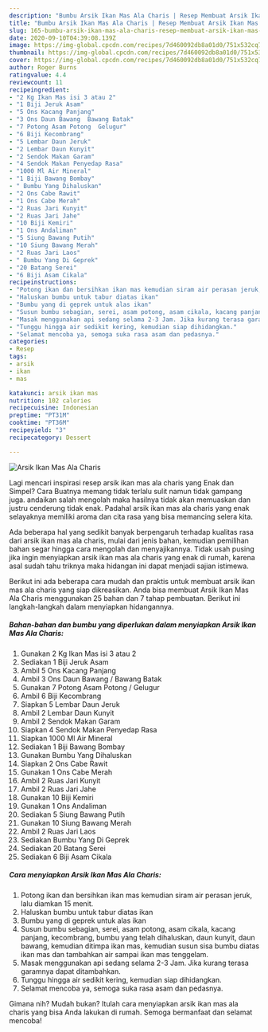 ```yaml
---
description: "Bumbu Arsik Ikan Mas Ala Charis | Resep Membuat Arsik Ikan Mas Ala Charis Yang Sempurna"
title: "Bumbu Arsik Ikan Mas Ala Charis | Resep Membuat Arsik Ikan Mas Ala Charis Yang Sempurna"
slug: 165-bumbu-arsik-ikan-mas-ala-charis-resep-membuat-arsik-ikan-mas-ala-charis-yang-sempurna
date: 2020-09-10T04:39:08.139Z
image: https://img-global.cpcdn.com/recipes/7d460092db8a01d0/751x532cq70/arsik-ikan-mas-ala-charis-foto-resep-utama.jpg
thumbnail: https://img-global.cpcdn.com/recipes/7d460092db8a01d0/751x532cq70/arsik-ikan-mas-ala-charis-foto-resep-utama.jpg
cover: https://img-global.cpcdn.com/recipes/7d460092db8a01d0/751x532cq70/arsik-ikan-mas-ala-charis-foto-resep-utama.jpg
author: Roger Burns
ratingvalue: 4.4
reviewcount: 11
recipeingredient:
- "2 Kg Ikan Mas isi 3 atau 2"
- "1 Biji Jeruk Asam"
- "5 Ons Kacang Panjang"
- "3 Ons Daun Bawang  Bawang Batak"
- "7 Potong Asam Potong  Gelugur"
- "6 Biji Kecombrang"
- "5 Lembar Daun Jeruk"
- "2 Lembar Daun Kunyit"
- "2 Sendok Makan Garam"
- "4 Sendok Makan Penyedap Rasa"
- "1000 Ml Air Mineral"
- "1 Biji Bawang Bombay"
- " Bumbu Yang Dihaluskan"
- "2 Ons Cabe Rawit"
- "1 Ons Cabe Merah"
- "2 Ruas Jari Kunyit"
- "2 Ruas Jari Jahe"
- "10 Biji Kemiri"
- "1 Ons Andaliman"
- "5 Siung Bawang Putih"
- "10 Siung Bawang Merah"
- "2 Ruas Jari Laos"
- " Bumbu Yang Di Geprek"
- "20 Batang Serei"
- "6 Biji Asam Cikala"
recipeinstructions:
- "Potong ikan dan bersihkan ikan mas kemudian siram air perasan jeruk, lalu diamkan 15 menit."
- "Haluskan bumbu untuk tabur diatas ikan"
- "Bumbu yang di geprek untuk alas ikan"
- "Susun bumbu sebagian, serei, asam potong, asam cikala, kacang panjang, kecombrang, bumbu yang telah dihaluskan, daun kunyit, daun bawang, kemudian ditimpa ikan mas, kemudian susun sisa bumbu diatas ikan mas dan tambahkan air sampai ikan mas tenggelam."
- "Masak menggunakan api sedang selama 2-3 Jam. Jika kurang terasa garamnya dapat ditambahkan."
- "Tunggu hingga air sedikit kering, kemudian siap dihidangkan."
- "Selamat mencoba ya, semoga suka rasa asam dan pedasnya."
categories:
- Resep
tags:
- arsik
- ikan
- mas

katakunci: arsik ikan mas 
nutrition: 102 calories
recipecuisine: Indonesian
preptime: "PT31M"
cooktime: "PT36M"
recipeyield: "3"
recipecategory: Dessert

---
```



![Arsik Ikan Mas Ala Charis](https://img-global.cpcdn.com/recipes/7d460092db8a01d0/751x532cq70/arsik-ikan-mas-ala-charis-foto-resep-utama.jpg)

Lagi mencari inspirasi resep arsik ikan mas ala charis yang Enak dan Simpel? Cara Buatnya memang tidak terlalu sulit namun tidak gampang juga. andaikan salah mengolah maka hasilnya tidak akan memuaskan dan justru cenderung tidak enak. Padahal arsik ikan mas ala charis yang enak selayaknya memiliki aroma dan cita rasa yang bisa memancing selera kita.



Ada beberapa hal yang sedikit banyak berpengaruh terhadap kualitas rasa dari arsik ikan mas ala charis, mulai dari jenis bahan, kemudian pemilihan bahan segar hingga cara mengolah dan menyajikannya. Tidak usah pusing jika ingin menyiapkan arsik ikan mas ala charis yang enak di rumah, karena asal sudah tahu triknya maka hidangan ini dapat menjadi sajian istimewa.


Berikut ini ada beberapa cara mudah dan praktis untuk membuat arsik ikan mas ala charis yang siap dikreasikan. Anda bisa membuat Arsik Ikan Mas Ala Charis menggunakan 25 bahan dan 7 tahap pembuatan. Berikut ini langkah-langkah dalam menyiapkan hidangannya.

<!--inarticleads1-->

##### Bahan-bahan dan bumbu yang diperlukan dalam menyiapkan Arsik Ikan Mas Ala Charis:

1. Gunakan 2 Kg Ikan Mas isi 3 atau 2
1. Sediakan 1 Biji Jeruk Asam
1. Ambil 5 Ons Kacang Panjang
1. Ambil 3 Ons Daun Bawang / Bawang Batak
1. Gunakan 7 Potong Asam Potong / Gelugur
1. Ambil 6 Biji Kecombrang
1. Siapkan 5 Lembar Daun Jeruk
1. Ambil 2 Lembar Daun Kunyit
1. Ambil 2 Sendok Makan Garam
1. Siapkan 4 Sendok Makan Penyedap Rasa
1. Siapkan 1000 Ml Air Mineral
1. Sediakan 1 Biji Bawang Bombay
1. Gunakan  Bumbu Yang Dihaluskan
1. Siapkan 2 Ons Cabe Rawit
1. Gunakan 1 Ons Cabe Merah
1. Ambil 2 Ruas Jari Kunyit
1. Ambil 2 Ruas Jari Jahe
1. Gunakan 10 Biji Kemiri
1. Gunakan 1 Ons Andaliman
1. Sediakan 5 Siung Bawang Putih
1. Gunakan 10 Siung Bawang Merah
1. Ambil 2 Ruas Jari Laos
1. Sediakan  Bumbu Yang Di Geprek
1. Sediakan 20 Batang Serei
1. Sediakan 6 Biji Asam Cikala




<!--inarticleads2-->

##### Cara menyiapkan Arsik Ikan Mas Ala Charis:

1. Potong ikan dan bersihkan ikan mas kemudian siram air perasan jeruk, lalu diamkan 15 menit.
1. Haluskan bumbu untuk tabur diatas ikan
1. Bumbu yang di geprek untuk alas ikan
1. Susun bumbu sebagian, serei, asam potong, asam cikala, kacang panjang, kecombrang, bumbu yang telah dihaluskan, daun kunyit, daun bawang, kemudian ditimpa ikan mas, kemudian susun sisa bumbu diatas ikan mas dan tambahkan air sampai ikan mas tenggelam.
1. Masak menggunakan api sedang selama 2-3 Jam. Jika kurang terasa garamnya dapat ditambahkan.
1. Tunggu hingga air sedikit kering, kemudian siap dihidangkan.
1. Selamat mencoba ya, semoga suka rasa asam dan pedasnya.




Gimana nih? Mudah bukan? Itulah cara menyiapkan arsik ikan mas ala charis yang bisa Anda lakukan di rumah. Semoga bermanfaat dan selamat mencoba!
